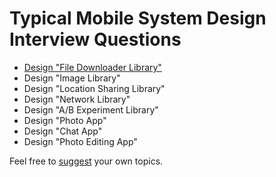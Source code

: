 # Typical Mobile System Design Interview Questions
- [Design "File Downloader Library"](/exercises/file-downloader-library.md)
- Design "Image Library"
- Design "Location Sharing Library"
- Design "Network Library"
- Design "A/B Experiment Library"
- Design "Photo App"
- Design "Chat App"
- Design "Photo Editing App"

Feel free to [suggest](https://github.com/weeeBox/mobile-system-design/issues/new) your own topics.
